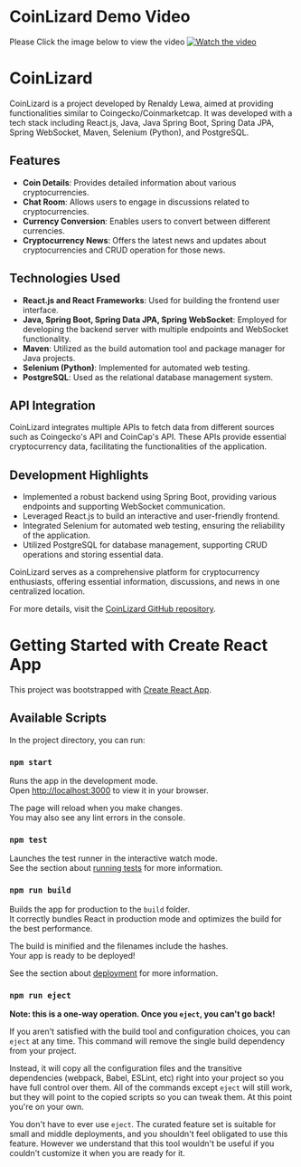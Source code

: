 # CoinLizard Demo Video
Please Click the image below to view the video
[![Watch the video](https://upload.wikimedia.org/wikipedia/commons/3/3f/YOUTUBE--SOCIAL-PLAY.png)](https://www.youtube.com/embed/5DP5_h7kHDU)

# CoinLizard

CoinLizard is a project developed by Renaldy Lewa, aimed at providing functionalities similar to Coingecko/Coinmarketcap. It was developed with a tech stack including React.js, Java, Java Spring Boot, Spring Data JPA, Spring WebSocket, Maven, Selenium (Python), and PostgreSQL.

## Features

- **Coin Details**: Provides detailed information about various cryptocurrencies.
- **Chat Room**: Allows users to engage in discussions related to cryptocurrencies.
- **Currency Conversion**: Enables users to convert between different currencies.
- **Cryptocurrency News**: Offers the latest news and updates about cryptocurrencies and CRUD operation for those news.

## Technologies Used

- **React.js and React Frameworks**: Used for building the frontend user interface.
- **Java, Spring Boot, Spring Data JPA, Spring WebSocket**: Employed for developing the backend server with multiple endpoints and WebSocket functionality.
- **Maven**: Utilized as the build automation tool and package manager for Java projects.
- **Selenium (Python)**: Implemented for automated web testing.
- **PostgreSQL**: Used as the relational database management system.

## API Integration

CoinLizard integrates multiple APIs to fetch data from different sources such as Coingecko's API and CoinCap's API. These APIs provide essential cryptocurrency data, facilitating the functionalities of the application.

## Development Highlights

- Implemented a robust backend using Spring Boot, providing various endpoints and supporting WebSocket communication.
- Leveraged React.js to build an interactive and user-friendly frontend.
- Integrated Selenium for automated web testing, ensuring the reliability of the application.
- Utilized PostgreSQL for database management, supporting CRUD operations and storing essential data.

CoinLizard serves as a comprehensive platform for cryptocurrency enthusiasts, offering essential information, discussions, and news in one centralized location.

For more details, visit the [CoinLizard GitHub repository](https://github.com/mersceery/CoinLizard).


# Getting Started with Create React App

This project was bootstrapped with [Create React App](https://github.com/facebook/create-react-app).

## Available Scripts

In the project directory, you can run:

### `npm start`

Runs the app in the development mode.\
Open [http://localhost:3000](http://localhost:3000) to view it in your browser.

The page will reload when you make changes.\
You may also see any lint errors in the console.

### `npm test`

Launches the test runner in the interactive watch mode.\
See the section about [running tests](https://facebook.github.io/create-react-app/docs/running-tests) for more information.

### `npm run build`

Builds the app for production to the `build` folder.\
It correctly bundles React in production mode and optimizes the build for the best performance.

The build is minified and the filenames include the hashes.\
Your app is ready to be deployed!

See the section about [deployment](https://facebook.github.io/create-react-app/docs/deployment) for more information.

### `npm run eject`

**Note: this is a one-way operation. Once you `eject`, you can't go back!**

If you aren't satisfied with the build tool and configuration choices, you can `eject` at any time. This command will remove the single build dependency from your project.

Instead, it will copy all the configuration files and the transitive dependencies (webpack, Babel, ESLint, etc) right into your project so you have full control over them. All of the commands except `eject` will still work, but they will point to the copied scripts so you can tweak them. At this point you're on your own.

You don't have to ever use `eject`. The curated feature set is suitable for small and middle deployments, and you shouldn't feel obligated to use this feature. However we understand that this tool wouldn't be useful if you couldn't customize it when you are ready for it.
